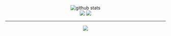 
<p  align="center">
  <img src="https://raw.githubusercontent.com/einartech/einartech/master/profile-summary-card-output/default/0-profile-details.svg" alt="github stats"></br>
  <img src="https://raw.githubusercontent.com/einartech/einartech/master/profile-summary-card-output/default/1-repos-per-language.svg">
  <img src="https://raw.githubusercontent.com/einartech/einartech/master/profile-summary-card-output/default/2-most-commit-language.svg"></br></p>


---

<p  align="center">
<a href= "https://www.linkedin.com/in/einartech/"><img src="https://img.icons8.com/material-outlined/30/000000/linkedin.png"/></a>
</p>

